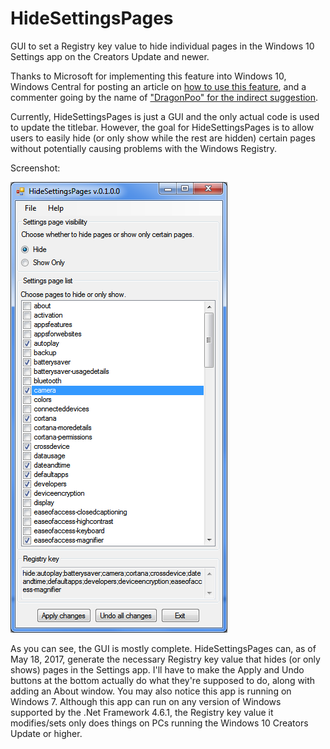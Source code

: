 # HideSettingsPages
GUI to set a Registry key value to hide individual pages in the Windows 10 Settings app on the Creators Update and newer.


Thanks to Microsoft for implementing this feature into Windows 10, Windows Central for posting an article on [how to use this feature](http://www.windowscentral.com/how-hide-settings-pages-windows-10-creators-update), and a commenter going by the name of ["DragonPoo" for the indirect suggestion](http://www.windowscentral.com/how-hide-settings-pages-windows-10-creators-update#comment-2761513).

Currently, HideSettingsPages is just a GUI and the only actual code is used to update the titlebar. However, the goal for HideSettingsPages is to allow users to easily hide (or only show while the rest are hidden) certain pages without potentially causing problems with the Windows Registry.


Screenshot:

![](/docs/images/HideSettingsPages-computes_registry_key-screenshot.png?raw=true)

As you can see, the GUI is mostly complete. HideSettingsPages can, as of May 18, 2017, generate the necessary Registry key value that hides (or only shows) pages in the Settings app. I'll have to make the Apply and Undo buttons at the bottom actually do what they're supposed to do, along with adding an About window. You may also notice this app is running on Windows 7. Although this app can run on any version of Windows supported by the .Net Framework 4.6.1, the Registry key value it modifies/sets only does things on PCs running the Windows 10 Creators Update or higher.